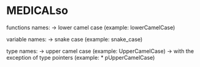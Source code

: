 # MEDICALso

functions names:
	->	lower camel case
			(example: lowerCamelCase)

variable names:
	->	snake case
			(example: snake_case)

type names:
	->	upper camel case
			(example: UpperCamelCase)
	->	with the exception of type pointers
			(example: * pUpperCamelCase)

